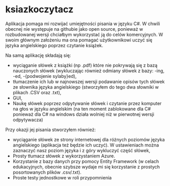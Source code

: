# ksiazkoczytacz

Aplikacja pomaga mi rozwijać umiejętności pisania w języku C#. W chwili obecnej nie występuje na githubie jako open source,
ponieważ w rozbudowanej wersji chciałbym wykorzystać ją do celów komercyjnych.
W swoim głównym założeniu ma ona pomagać użytkownikowi uczyć się języka angielskiego poprzez czytanie książek.

Na samą aplikację składają się: 
- wyciąganie słówek z książki (np .pdf) które nie pokrywają się z bazą nauczonych słówek (wykluczając również odmiany słówek z bazy: -ing, -ed, -{podwojenie sylaby}ed),
- tłumaczenie ich lub w najnowszej wersji podawanie opisów tych słówek ze słownika języka angielskiego (stworzyłem do tego dwa słowniki w plikach .CSV oraz .txt),
- GUI,
- Naukę słówek poprzez odpytywanie słówek i czytanie przez komputer na głos w języku angielskim (na ten moment zablokowane dla C# ponieważ dla C# na windows działa wolniej
niż w pierwotnej wersji odpytywacza)

Przy okazji jej pisania stworzyłem również:
- wyciąganie słówek ze strony internetowej dla różnych poziomów języka angielskiego (aplikacja też będzie ich uczyć). W ustawieniach można zaznaczyć nasz poziom języka
i z góry wykluczyć część słówek,
- Prosty tłumacz słówek z wykorzystaniem Azure.
- Korzystanie z bazy danych przy pomocy Entity Framework (w celach edukacyjnych, obecnie szybsze wydaje mi się korzystanie z prostych posortowanych plików .csv/.txt).
- Proste testy jednostkowe w roli przypomnienia
